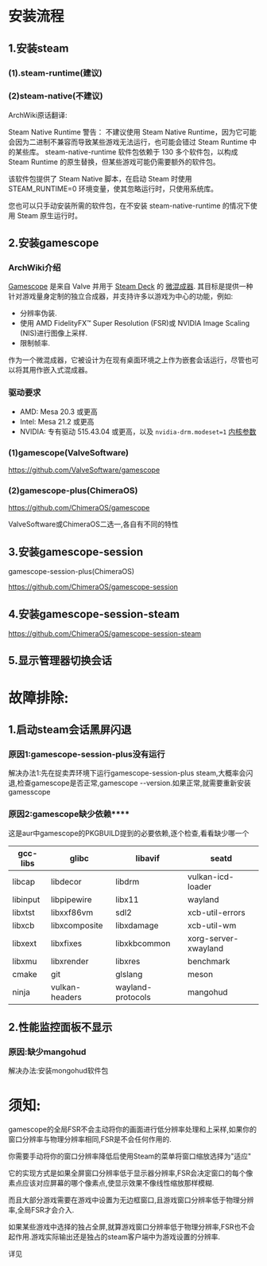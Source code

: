 # 安装流程

## 1.安装steam

### (1).steam-runtime(建议)

### (2)steam-native(不建议)

ArchWiki原话翻译:

Steam Native Runtime
警告： 不建议使用 Steam Native Runtime，因为它可能会因为二进制不兼容而导致某些游戏无法运行，也可能会错过 Steam Runtime 中的某些库。
steam-native-runtime 软件包依赖于 130 多个软件包，以构成 Steam Runtime 的原生替换，但某些游戏可能仍需要额外的软件包。

该软件包提供了 Steam Native 脚本，在启动 Steam 时使用 STEAM_RUNTIME=0 环境变量，使其忽略运行时，只使用系统库。

您也可以只手动安装所需的软件包，在不安装 steam-native-runtime 的情况下使用 Steam 原生运行时。

## 2.安装gamescope

### ArchWiki介绍

[Gamescope](https://github.com/ValveSoftware/gamescope) 是来自 Valve 并用于 [Steam Deck](https://wiki.archlinuxcn.org/wzh/index.php?title=Steam_Deck&action=edit&redlink=1 "Steam Deck（页面不存在）") 的 [微混成器](https://wiki.archlinuxcn.org/wiki/Wayland#Compositors "Wayland"). 其目标是提供一种针对游戏量身定制的独立合成器，并支持许多以游戏为中心的功能，例如:

* 分辨率伪装.
* 使用 AMD FidelityFX™ Super Resolution (FSR)或 NVIDIA Image Scaling (NIS)进行图像上采样.
* 限制帧率.

作为一个微混成器，它被设计为在现有桌面环境之上作为嵌套会话运行，尽管也可以将其用作嵌入式混成器。

### 驱动要求

* AMD: Mesa 20.3 或更高
* Intel: Mesa 21.2 或更高
* NVIDIA: 专有驱动 515.43.04 或更高，以及 `nvidia-drm.modeset=1` [内核参数](https://wiki.archlinuxcn.org/wiki/Kernel_parameter "Kernel parameter")

### (1)gamescope(ValveSoftware)

https://github.com/ValveSoftware/gamescope

### (2)gamescope-plus(ChimeraOS)

https://github.com/ChimeraOS/gamescope

ValveSoftware或ChimeraOS二选一,各自有不同的特性
## 3.安装gamescope-session

gamescope-session-plus(ChimeraOS)

https://github.com/ChimeraOS/gamescope-session

## 4.安装gamescope-session-steam

https://github.com/ChimeraOS/gamescope-session-steam

## 5.显示管理器切换会话

# 故障排除:

## 1.启动steam会话黑屏闪退

### 原因1:gamescope-session-plus没有运行

解决办法1:先在捉卖弄环境下运行gamescope-session-plus steam,大概率会闪退,检查gamescope是否正常,gamescope --version.如果正常,就需要重新安装gamesscope

### **原因2:gamescope缺少依赖******

这是aur中gamescope的PKGBUILD提到的必要依赖,逐个检查,看看缺少哪一个


| gcc-libs | glibc          | libavif           | seatd                |
| -------- | -------------- | ----------------- | -------------------- |
| libcap   | libdecor       | libdrm            | vulkan-icd-loader    |
| libinput | libpipewire    | libx11            | wayland              |
| libxtst  | libxxf86vm     | sdl2              | xcb-util-errors      |
| libxcb   | libxcomposite  | libxdamage        | xcb-util-wm          |
| libxext  | libxfixes      | libxkbcommon      | xorg-server-xwayland |
| libxmu   | libxrender     | libxres           | benchmark            |
| cmake    | git            | glslang           | meson                |
| ninja    | vulkan-headers | wayland-protocols | mangohud             |

## 2.性能监控面板不显示

### 原因:缺少mangohud

解决办法:安装mongohud软件包

# 须知:

gamescope的全局FSR不会主动将你的画面进行低分辨率处理和上采样,如果你的窗口分辨率与物理分辨率相同,FSR是不会任何作用的.

你需要手动将你的窗口分辨率降低后使用Steam的菜单将窗口缩放选择为"适应"

它的实现方式是如果全屏窗口分辨率低于显示器分辨率,FSR会决定窗口的每个像素点应该对应屏幕的哪个像素点,使显示效果不像线性缩放那样模糊.

而且大部分游戏需要在游戏中设置为无边框窗口,且游戏窗口分辨率低于物理分辨率,全局FSR才会介入.

如果某些游戏中选择的独占全屏,就算游戏窗口分辨率低于物理分辨率,FSR也不会起作用.游戏实际输出还是独占的steam客户端中为游戏设置的分辨率.

详见
